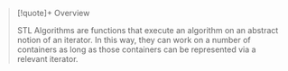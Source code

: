 > [!quote]+ Overview
> <!-- Multiline -->
> STL Algorithms are functions that execute an algorithm on an abstract notion of an iterator. In this way, they can work on a number of containers as long as those containers can be represented via a relevant iterator.

